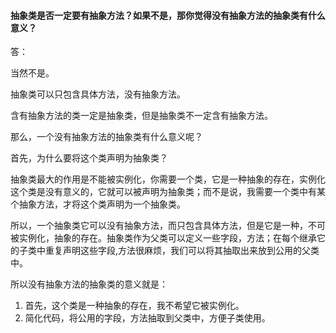 #### 抽象类是否一定要有抽象方法？如果不是，那你觉得没有抽象方法的抽象类有什么意义？

答：

当然不是。

抽象类可以只包含具体方法，没有抽象方法。

含有抽象方法的类一定是抽象类，但是抽象类不一定含有抽象方法。

那么，一个没有抽象方法的抽象类有什么意义呢？

首先，为什么要将这个类声明为抽象类？

抽象类最大的作用是不能被实例化，你需要一个类，它是一种抽象的存在，实例化这个类是没有意义的，它就可以被声明为抽象类；而不是说，我需要一个类中有某个抽象方法，才将这个类声明为一个抽象类。

所以，一个抽象类它可以没有抽象方法，而只包含具体方法，但是它是一种，不可被实例化，抽象的存在。抽象类作为父类可以定义一些字段，方法；在每个继承它的子类中重复声明这些字段,方法很麻烦，我们可以将其抽取出来放到公用的父类中。

所以没有抽象方法的抽象类的意义就是：

1. 首先，这个类是一种抽象的存在，我不希望它被实例化。
2. 简化代码，将公用的字段，方法抽取到父类中，方便子类使用。





